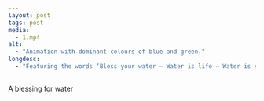 ```yaml
---
layout: post
tags: post
media:
  - 1.mp4
alt:
  - "Animation with dominant colours of blue and green."
longdesc:
  - "Featuring the words ‘Bless your water – Water is life – Water is sacred’ in warped blue script. It’s a glitchy collage style with images of refreshing drinks and a climate map of Australia."
---
```

A blessing for water
